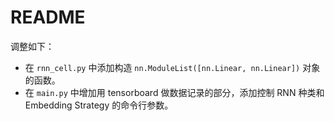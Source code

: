 # README

调整如下：

- 在 `rnn_cell.py` 中添加构造 `nn.ModuleList([nn.Linear, nn.Linear])` 对象的函数。
- 在 `main.py` 中增加用 tensorboard 做数据记录的部分，添加控制 RNN 种类和 Embedding Strategy 的命令行参数。
